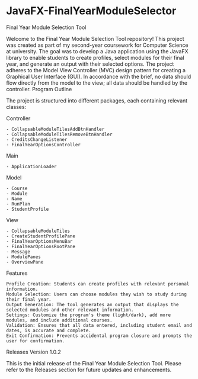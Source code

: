 # JavaFX-FinalYearModuleSelector

Final Year Module Selection Tool

Welcome to the Final Year Module Selection Tool repository! This project was created as part of my second-year coursework for Computer Science at university. The goal was to develop a Java application using the JavaFX library to enable students to create profiles, select modules for their final year, and generate an output with their selected options. The project adheres to the Model View Controller (MVC) design pattern for creating a Graphical User Interface (GUI). In accordance with the brief, no data should flow directly from the model to the view; all data should be handled by the controller.
Program Outline

The project is structured into different packages, each containing relevant classes:

Controller

    - CollapsableModuleTilesAddBtnHandler
    - CollapsableModuleTilesRemoveBtnHandler
    - CreditsChangeListener
    - FinalYearOptionsController

Main

    - ApplicationLoader

Model

    - Course
    - Module
    - Name
    - RunPlan
    - StudentProfile

View

    - CollapsableModuleTiles
    - CreateStudentProfilePane
    - FinalYearOptionsMenuBar
    - FinalYearOptionsRootPane
    - Message
    - ModulePanes
    - OverviewPane

Features

    Profile Creation: Students can create profiles with relevant personal information.
    Module Selection: Users can choose modules they wish to study during their final year.
    Output Generation: The tool generates an output that displays the selected modules and other relevant information.
    Settings: Customize the program's theme (light/dark), add more modules, and include additional courses.
    Validation: Ensures that all data entered, including student email and dates, is accurate and complete.
    Exit Confirmation: Prevents accidental program closure and prompts the user for confirmation.


Releases
Version 1.0.2

This is the initial release of the Final Year Module Selection Tool. Please refer to the Releases section for future updates and enhancements.
